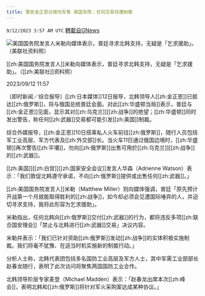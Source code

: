 ```yaml
---
title: 警告金正恩访俄勿军售 美国务院：任何交易将遭制裁
---
```

`9/12/2023 3:57 AM UTC` [轉載自GNews](https://gnews.org/articles/1678689)

![美国国务院发言人米勒向媒体表示，普廷寻求北韩支持，无疑是「乞求援助」。（美联社资料照）](https://img.ltn.com.tw/Upload/news/600/2023/09/12/phpa1rcoA.jpg "美国国务院发言人米勒向媒体表示，普廷寻求北韩支持，无疑是「乞求援助」。（美联社资料照）")

[[zh:美国国务院发言人]]米勒向媒体表示，普廷寻求北韩支持，无疑是「乞求援助」。（[[zh:美联社]]资料照）

2023/09/12 11:57

〔即时新闻／综合报导〕[[zh:日本媒体]]12日报导，北韩领导人[[zh:金正恩]]已抵达[[zh:俄罗斯]]，将与俄国总统普廷会面。对此[[zh:华盛顿当局]]表示，普廷与[[zh:金正恩]]见面，显示其对[[zh:乌克兰]][[zh:战争]]的绝望；[[zh:华盛顿]]同时发出警告，称任何[[zh:武器]]交易都可能引发[[zh:美国]]制裁。

综合外媒报导，[[zh:金正恩]]10日搭乘私人火车前往[[zh:俄罗斯]]，随行人员包括军工业高层、军方代表及[[zh:外交部]]长。当火车11日通过俄国边境时，[[zh:华盛顿]]再次警告[[zh:平壤]]，勿向[[zh:俄罗斯]]出售可用於[[zh:乌克兰]][[zh:战争]]的[[zh:武器]]。

[[zh:美国]][[zh:白宫]][[zh:国家安全会议]]发言人华森（Adrienne Watson）表示：「我们敦促北韩遵守承诺，不向[[zh:俄罗斯]]提供或出售任何[[zh:武器]]。」

[[zh:美国国务院发言人]]米勒（Matthew Miller）则向媒体强调，普廷「原先预计开战第一个月就能取得胜利的[[zh:战争]]，如今却必须会见遭国际唾弃的人，并迫切寻求支持，我将此形容为乞求援助」。

米勒指出，任何北韩向[[zh:俄罗斯]]交付[[zh:武器]]的行为，都将违反多项[[zh:联合国安理会]]「禁止与北韩进行[[zh:武器]]交易」决议内容。

米勒并表示：「我们已针对资助[[zh:俄罗斯]]发动[[zh:战争]]的实体积极实施制裁。我们将毫不犹豫、在适当时机实施新的制裁行动。」

分析人士称，北韩代表团包括多名国防工业高层及军方人士，其中军需工业部部长赵春龙随行，表明了此次访问将聚焦两国国防工业合作。

北韩领导阶层专家麦登（Michael Madden）表示：「赵春龙出席本次[[zh:峰会]]，表明北韩和[[zh:俄罗斯]]将针对军火采购案达成某种协议。」

